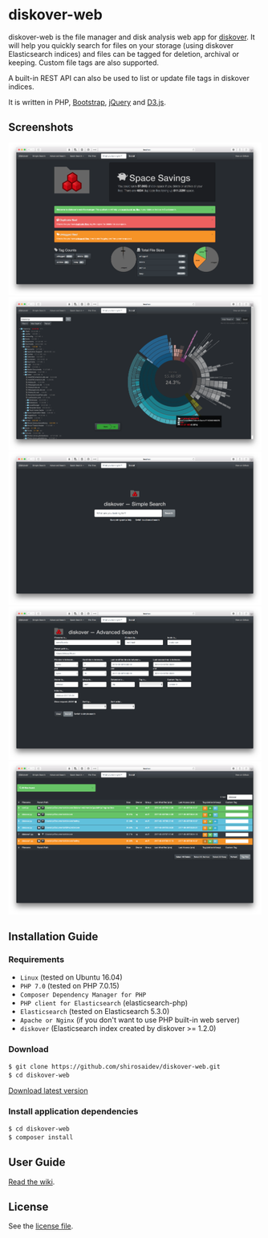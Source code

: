 # diskover-web

diskover-web is the file manager and disk analysis web app for [diskover](https://shirosaidev.github.io/diskover). It will help you quickly search for files on your storage (using diskover Elasticsearch indices) and files can be tagged for deletion, archival or keeping. Custom file tags are also supported.

A built-in REST API can also be used to list or update file tags in diskover indices.

It is written in PHP, [Bootstrap](http://getbootstrap.com/), [jQuery](https://jquery.com/) and [D3.js](https://d3js.org).

## Screenshots

![diskover-web dashboard](docs/diskover-web-dashboard-screenshot.png?raw=true)
![diskover-web file tree](docs/diskover-web-filetree-screenshot.png?raw=true)
![diskover-web simple search](docs/diskover-web-simplesearch-screenshot.png?raw=true)
![diskover-web advanced file view](docs/diskover-web-advancedsearch-screenshot.png?raw=true)
![diskover-web search results](docs/diskover-web-searchresults-screenshot.png?raw=true)

## Installation Guide

### Requirements

* `Linux` (tested on Ubuntu 16.04)
* `PHP 7.0` (tested on PHP 7.0.15)
* `Composer Dependency Manager for PHP`
* `PHP client for Elasticsearch` (elasticsearch-php)
* `Elasticsearch` (tested on Elasticsearch 5.3.0)
* `Apache or Nginx` (if you don't want to use PHP built-in web server)
* `diskover` (Elasticsearch index created by diskover >= 1.2.0)

### Download

```sh
$ git clone https://github.com/shirosaidev/diskover-web.git
$ cd diskover-web
```
[Download latest version](https://github.com/shirosaidev/diskover-web/releases/latest)

### Install application dependencies

```sh
$ cd diskover-web
$ composer install
```


## User Guide

[Read the wiki](https://github.com/shirosaidev/diskover-web/wiki).


## License

See the [license file](https://github.com/shirosaidev/diskover-web/LICENSE).
